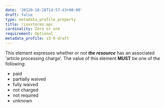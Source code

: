 ```yaml
---
date: '20120-10-28T14:57:43+00:00'
draft: false
type: metadata_profile_property
title: rioxxterms:apc
cardinality: Zero or one
requirement: Optional
metadata_profile: v3-0-draft
---
```

This element expresses whether or not ***the resource*** has an associated &#39;article processing charge&#39;. The value of this element **MUST** be one of the following:

* paid
* partially waived
* fully waived
* not charged
* not required
* unknown
